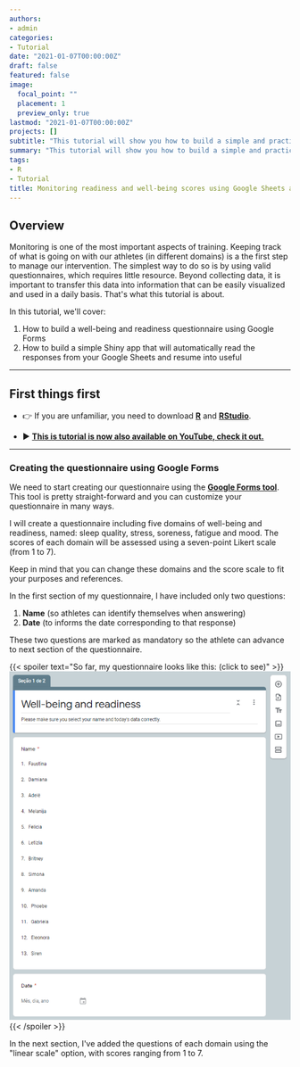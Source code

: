 ```yaml
---
authors:
- admin
categories:
- Tutorial
date: "2021-01-07T00:00:00Z"
draft: false
featured: false
image:
  focal_point: ""
  placement: 1
  preview_only: true
lastmod: "2021-01-07T00:00:00Z"
projects: []
subtitle: "This tutorial will show you how to build a simple and practical monitoring tool to assess well-being and readiness score of your athletes."
summary: "This tutorial will show you how to build a simple and practical monitoring tool to assess well-being and readiness score of your athletes."
tags:
- R
- Tutorial
title: Monitoring readiness and well-being scores using Google Sheets and R Shiny
---
```


## Overview

Monitoring is one of the most important aspects of training. Keeping track of what is going on with our athletes (in different domains) is a the first step to manage our intervention. The simplest way to do so is by using valid questionnaires, which requires little resource. Beyond collecting data, it is important to transfer this data into information that can be easily visualized and used in a daily basis. That's what this tutorial is about.

In this tutorial, we'll cover:

1.  How to build a well-being and readiness questionnaire using Google Forms
2.  How to build a simple Shiny app that will automatically read the responses from your Google Sheets and resume into useful

------------------------------------------------------------------------

## First things first

-   👉 If you are unfamiliar, you need to download [**R**](https://cran.r-project.org/) and [**RStudio**](https://www.rstudio.com/products/rstudio/download/).

-   ▶️ [**This is tutorial is now also available on YouTube, check it out.**](#)

------------------------------------------------------------------------

### Creating the questionnaire using Google Forms

We need to start creating our questionnaire using the [**Google Forms tool**](https://docs.google.com/forms/). This tool is pretty straight-forward and you can customize your questionnaire in many ways.

I will create a questionnaire including five domains of well-being and readiness, named: sleep quality, stress, soreness, fatigue and mood. The scores of each domain will be assessed using a seven-point Likert scale (from 1 to 7).

Keep in mind that you can change these domains and the score scale to fit your purposes and references.

In the first section of my questionnaire, I have included only two questions:

1.  **Name** (so athletes can identify themselves when answering)
2.  **Date** (to informs the date corresponding to that response)

These two questions are marked as mandatory so the athlete can advance to next section of the questionnaire.

{{< spoiler text="So far, my questionnaire looks like this: (click to see)" >}}
![](questionnaire-firstsection.png)
{{< /spoiler >}}

In the next section, I've added the questions of each domain using the "linear scale" option, with scores ranging from 1 to 7.
